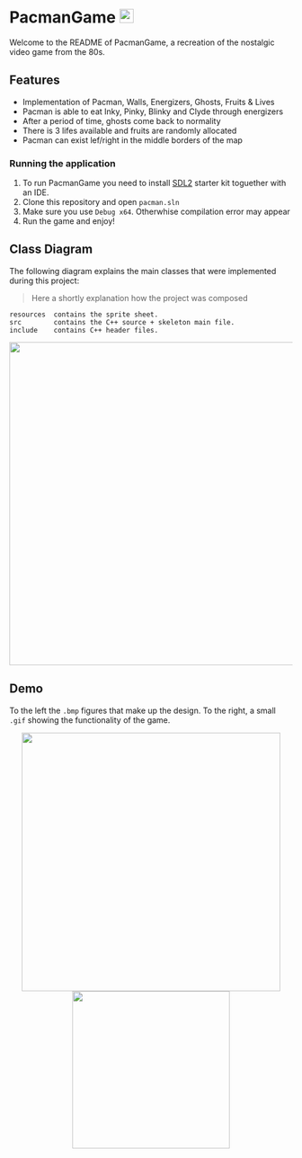 # PacmanGame <img src="https://user-images.githubusercontent.com/70687643/151674926-5e9936b6-6a7f-41e8-b0b5-081aa3316794.png" width ="25">

Welcome to the README of PacmanGame, a recreation of the nostalgic video game from the 80s.

## Features
* Implementation of Pacman, Walls, Energizers, Ghosts, Fruits & Lives
* Pacman is able to eat Inky, Pinky, Blinky and Clyde through energizers
* After a period of time, ghosts come back to normality
* There is 3 lifes available and fruits are randomly allocated
* Pacman can exist lef/right in the middle borders of the map 


### Running the application
1. To run PacmanGame you need to install [SDL2](https://www.libsdl.org/) starter kit toguether with an IDE. 
2. Clone this repository and open `pacman.sln`
3. Make sure you use `Debug x64`. Otherwhise compilation error may appear
4. Run the game and enjoy!

## Class Diagram
The following diagram explains the main classes that were implemented during this project:
> Here a shortly explanation how the project was composed
```
resources  contains the sprite sheet.
src        contains the C++ source + skeleton main file.
include    contains C++ header files.
```
<p align="center">
<img src="https://user-images.githubusercontent.com/70687643/151679840-1eaf173c-ec47-484d-a002-9551cc58b494.png" width =575">
</p>

## Demo
To the left the `.bmp` figures that make up the design. To the right, a small `.gif` showing the functionality of the game.

<p align="center">
<img src="https://user-images.githubusercontent.com/70687643/151680444-1df6dc7d-6d43-43ba-88b8-0f4118dd2872.png" width =460">
<img src="https://user-images.githubusercontent.com/70687643/151678772-d06a708e-37d0-4267-b599-2a5b26cd513b.gif" width =280">
</p>



